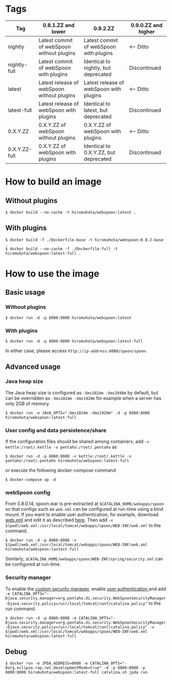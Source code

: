 # Tags

| Tag | 0.8.1.ZZ and lower | 0.8.2.ZZ | 0.9.0.ZZ and higher |
| --- | --- | --- | --- |
| nightly | Latest commit of webSpoon without plugins | Latest commit of webSpoon with plugins | <-- Ditto |
| nightly-full | Latest commit of webSpoon with plugins | Identical to nightly, but deprecated | Discontinued |
| latest | Latest release of webSpoon without plugins | Latest release of webSpoon with plugins | <-- Ditto |
| latest-full | Latest release of webSpoon with plugins | Identical to latest, but deprecated | Discontinued |
| 0.X.Y.ZZ | 0.X.Y.ZZ of webSpoon without plugins | 0.X.Y.ZZ of webSpoon with plugins | <-- Ditto |
| 0.X.Y.ZZ-full | 0.X.Y.ZZ of webSpoon with plugins | Identical to 0.X.Y.ZZ, but deprecated | Discontinued |

# How to build an image

## Without plugins

```
$ docker build --no-cache -t hiromuhota/webspoon:latest .
```

## With plugins

```
$ docker build -f ./Dockerfile-base -t hiromuhota/webspoon:0.8.2-base .
$ docker build --no-cache -f ./Dockerfile-full -t hiromuhota/webspoon:latest-full .
```

# How to use the image

## Basic usage

### Without plugins

```
$ docker run -d -p 8080:8080 hiromuhota/webspoon:latest
```

### With plugins

```
$ docker run -d -p 8080:8080 hiromuhota/webspoon:latest-full
```

In either case, please access `http://ip-address:8080/spoon/spoon`.

## Advanced usage

### Java heap size

The Java heap size is configured as `-Xms1024m -Xmx2048m` by default, but can be overridden as `-Xms1024m -Xmx1920m` for example when a server has only 2GB of memory.

```
$ docker run -e JAVA_OPTS="-Xms1024m -Xmx1920m" -d -p 8080:8080 hiromuhota/webspoon:latest-full
```

### User config and data persistence/share

If the configuration files should be shared among containers, add `-v kettle:/root/.kettle -v pentaho:/root/.pentaho` as

```
$ docker run -d -p 8080:8080 -v kettle:/root/.kettle -v pentaho:/root/.pentaho hiromuhota/webspoon:latest-full
```

or execute the following docker-compose command

```
$ docker-compose up -d
```

### webSpoon config

From 0.8.0.14, spoon.war is pre-extracted at `$CATALINA_HOME/webapps/spoon` so that configs such as `web.xml` can be configured at run-time using a bind mount.
If you want to enable user authentication, for example, download [web.xml](https://github.com/HiromuHota/pentaho-kettle/blob/webspoon-8.2/assemblies/static/src/main/resources-filtered/WEB-INF/web.xml) and edit it as described [here](https://github.com/HiromuHota/pentaho-kettle#user-authentication).
Then add `-v $(pwd)/web.xml:/usr/local/tomcat/webapps/spoon/WEB-INF/web.xml` to the command.

```
$ docker run -d -p 8080:8080 -v $(pwd)/web.xml:/usr/local/tomcat/webapps/spoon/WEB-INF/web.xml hiromuhota/webspoon:lastest-full
```

Similarly, `$CATALINA_HOME/webapps/spoon/WEB-INF/spring/security.xml` can be configured at run-time.

### Security manager

To enable the [custom security manager](https://github.com/HiromuHota/pentaho-kettle/wiki/Security#file-access-control-by-a-custom-security-manager-experimental), enable [user authentication
](https://github.com/HiromuHota/pentaho-kettle#user-authentication) and add `-e CATALINA_OPTS="-Djava.security.manager=org.pentaho.di.security.WebSpoonSecurityManager -Djava.security.policy=/usr/local/tomcat/conf/catalina.policy"` to the run command.

```
$ docker run -d -p 8080:8080 -e CATALINA_OPTS="-Djava.security.manager=org.pentaho.di.security.WebSpoonSecurityManager -Djava.security.policy=/usr/local/tomcat/conf/catalina.policy" -v $(pwd)/web.xml:/usr/local/tomcat/webapps/spoon/WEB-INF/web.xml hiromuhota/webspoon:latest-full
```

## Debug

```
$ docker run -e JPDA_ADDRESS=8000 -e CATALINA_OPTS="-Dorg.eclipse.rap.rwt.developmentMode=true" -d -p 8080:8080 -p 8000:8000 hiromuhota/webspoon:latest-full catalina.sh jpda run
```
